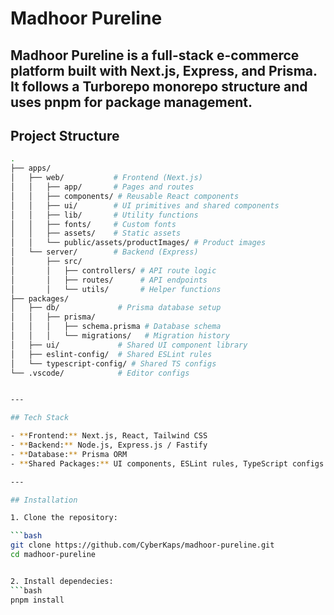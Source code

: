 # Madhoor Pureline

Madhoor Pureline is a full-stack e-commerce platform built with **Next.js**, **Express**, and **Prisma**.
It follows a **Turborepo** monorepo structure and uses pnpm for package management.
---

## Project Structure

```bash
.
├── apps/
│   ├── web/           # Frontend (Next.js)
│   │   ├── app/       # Pages and routes
│   │   ├── components/ # Reusable React components
│   │   ├── ui/        # UI primitives and shared components
│   │   ├── lib/       # Utility functions
│   │   ├── fonts/     # Custom fonts
│   │   ├── assets/    # Static assets
│   │   └── public/assets/productImages/ # Product images
│   └── server/        # Backend (Express)
│       ├── src/
│       │   ├── controllers/ # API route logic
│       │   ├── routes/      # API endpoints
│       │   └── utils/       # Helper functions
├── packages/
│   ├── db/             # Prisma database setup
│   │   ├── prisma/
│   │   │   ├── schema.prisma # Database schema
│   │   │   └── migrations/   # Migration history
│   ├── ui/             # Shared UI component library
│   ├── eslint-config/  # Shared ESLint rules
│   └── typescript-config/ # Shared TS configs
└── .vscode/            # Editor configs


---

## Tech Stack

- **Frontend:** Next.js, React, Tailwind CSS  
- **Backend:** Node.js, Express.js / Fastify  
- **Database:** Prisma ORM  
- **Shared Packages:** UI components, ESLint rules, TypeScript configs  

---

## Installation

1. Clone the repository:

```bash
git clone https://github.com/CyberKaps/madhoor-pureline.git
cd madhoor-pureline


2. Install dependecies:
```bash
pnpm install


